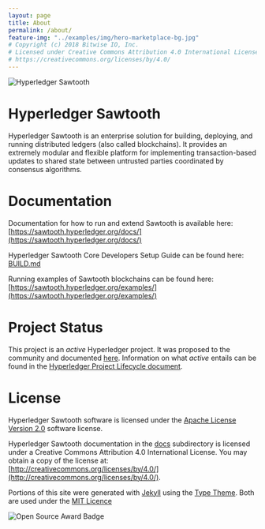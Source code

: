 ```yaml
---
layout: page
title: About
permalink: /about/
feature-img: "../examples/img/hero-marketplace-bg.jpg"
# Copyright (c) 2018 Bitwise IO, Inc.
# Licensed under Creative Commons Attribution 4.0 International License
# https://creativecommons.org/licenses/by/4.0/
---
```


![Hyperledger Sawtooth](/examples/img/logo-dark@2x.png)

# Hyperledger Sawtooth

Hyperledger Sawtooth is an enterprise solution for building, deploying, and
running distributed ledgers (also called blockchains). It provides an extremely
modular and flexible platform for implementing transaction-based updates to
shared state between untrusted parties coordinated by consensus algorithms.

# Documentation

Documentation for how to run and extend Sawtooth is available here:
[https://sawtooth.hyperledger.org/docs/](https://sawtooth.hyperledger.org/docs/)

Hyperledger Sawtooth Core Developers Setup Guide can be found here:
[BUILD.md](https://github.com/hyperledger/sawtooth-core/blob/master/BUILD.md)

Running examples of Sawtooth blockchains can be found here:
[https://sawtooth.hyperledger.org/examples/](https://sawtooth.hyperledger.org/examples/)

# Project Status

This project is an _active_ Hyperledger project. It was proposed to the
community and documented [here](https://docs.google.com/document/d/1j7YcGLJH6LkzvWdOYFIt2kpkVlLEmILErXL6t-Ky2zU).
Information on what _active_ entails can be found in the
[Hyperledger Project Lifecycle document](https://wiki.hyperledger.org/community/project-lifecycle).

# License

Hyperledger Sawtooth software is licensed under the
[Apache License Version 2.0](https://github.com/hyperledger/sawtooth-core/blob/master/LICENSE)
software license.

Hyperledger Sawtooth documentation in the
[docs](https://github.com/hyperledger/sawtooth-core/blob/master/docs)
subdirectory is licensed under a Creative Commons Attribution 4.0 International
License.  You may obtain a copy of the license at:
[http://creativecommons.org/licenses/by/4.0/](http://creativecommons.org/licenses/by/4.0/).

Portions of this site were generated with [Jekyll](http://jekyllrb.com) using the
[Type Theme](https://github.com/rohanchandra/type-theme). Both are used under the
[MIT Licence](https://github.com/hyperledger/sawtooth-website/blob/master/generator/source/LICENSE)

![Open Source Award Badge](https://github.com/hyperledger/sawtooth-core/raw/master/images/rookies16-small.png)
